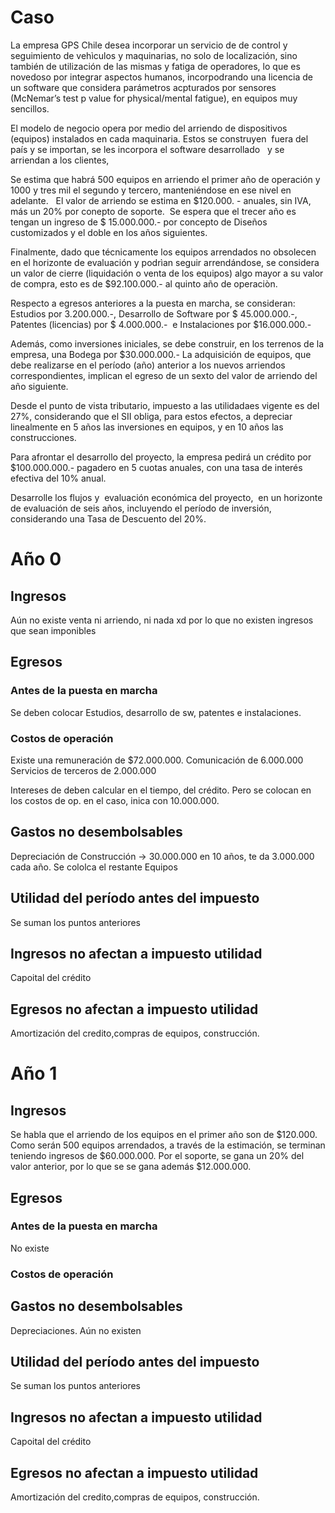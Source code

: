 
# Caso

La empresa GPS Chile desea incorporar un servicio de de control y seguimiento de vehìculos y maquinarias, no solo de localización, sino también de utilización de las mismas y fatiga de operadores, lo que es novedoso por integrar aspectos humanos, incorpodrando una licencia de un software que considera parámetros acpturados por sensores (McNemar’s test p value for physical/mental fatigue), en equipos muy sencillos.  

El modelo de negocio opera por medio del arriendo de dispositivos (equipos) instalados en cada maquinaria. Estos se construyen  fuera del país y se importan, se les incorpora el software desarrollado   y se arriendan a los clientes,

Se estima que habrá 500 equipos en arriendo el primer año de operación y 1000 y tres mil el segundo y tercero, manteniéndose en ese nivel en adelante.   El valor de arriendo se estima en $120.000. - anuales, sin IVA,  más un 20% por conepto de soporte.  Se espera que el trecer año es tengan un ingreso de $ 15.000.000.- por concepto de Diseños customizados y el doble en los años siguientes.

Finalmente, dado que técnicamente los equipos arrendados no obsolecen en el horizonte de evaluación y podrìan seguir arrendándose, se considera un valor de cierre (liquidación o venta de los equipos) algo mayor a su valor de compra, esto es de $92.100.000.- al quinto año de operaciòn.

Respecto a egresos anteriores a la puesta en marcha, se consideran: Estudios por 3.200.000.-, Desarrollo de Software por $ 45.000.000.-, Patentes (licencias) por $ 4.000.000.-  e Instalaciones por $16.000.000.-  

Además, como inversiones iniciales, se debe construir, en los terrenos de la empresa, una Bodega por $30.000.000.- La adquisición de equipos, que debe realizarse en el período (año) anterior a los nuevos arriendos correspondientes, implican el egreso de un sexto del valor de arriendo del año siguiente.  

Desde el punto de vista tributario, impuesto a las utilidadaes vigente es del 27%, considerando que el SII obliga, para estos efectos, a depreciar linealmente en 5 años las inversiones en equipos, y en 10 años las construcciones.

Para afrontar el desarrollo del proyecto, la empresa pedirá un crédito por $100.000.000.- pagadero en 5 cuotas anuales, con una tasa de interés efectiva del 10% anual.

Desarrolle los flujos y  evaluación económica del proyecto,  en un horizonte de evaluación de seis años, incluyendo el período de inversión, considerando una Tasa de Descuento del 20%.
# Año 0

## Ingresos
Aún no existe venta ni arriendo, ni nada xd por lo que no existen ingresos que sean imponibles

## Egresos
### Antes de la puesta en marcha
Se deben colocar Estudios, desarrollo de sw, patentes e instalaciones.

### Costos de operación
Existe una remuneración de $72.000.000. 
Comunicación de 6.000.000
Servicios de terceros de 2.000.000

Intereses de deben calcular en el tiempo, del crédito. Pero se colocan en los costos de op.
en el caso, inica con 10.000.000. 

## Gastos no desembolsables
Depreciación de Construcción -> 30.000.000 en 10 años, te da 3.000.000 cada año. Se cololca el restante
Equipos
## Utilidad del período antes del impuesto
Se suman los puntos anteriores

## Ingresos no afectan a impuesto utilidad
Capoital del crédito

## Egresos no afectan a impuesto utilidad
Amortización del credito,compras de equipos, construcción.

# Año 1
## Ingresos
Se habla que el arriendo de los equipos en el primer año son de $120.000. Como serán 500 equipos arrendados, a través de la estimación, se terminan teniendo ingresos de $60.000.000.
Por el soporte, se gana un 20% del valor anterior, por lo que se se gana además $12.000.000.

## Egresos
### Antes de la puesta en marcha
No existe

### Costos de operación


## Gastos no desembolsables
Depreciaciones. Aún no existen

## Utilidad del período antes del impuesto
Se suman los puntos anteriores

## Ingresos no afectan a impuesto utilidad
Capoital del crédito

## Egresos no afectan a impuesto utilidad
Amortización del credito,compras de equipos, construcción.
